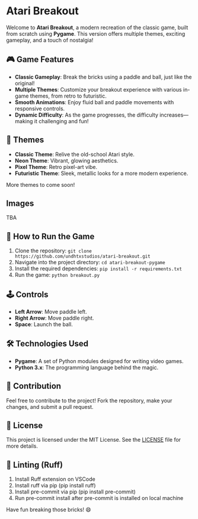 # Atari Breakout

Welcome to **Atari Breakout**, a modern recreation of the classic game, built from scratch using **Pygame**. This version offers multiple themes, exciting gameplay, and a touch of nostalgia!

## 🎮 Game Features

- **Classic Gameplay**: Break the bricks using a paddle and ball, just like the original!
- **Multiple Themes**: Customize your breakout experience with various in-game themes, from retro to futuristic.
- **Smooth Animations**: Enjoy fluid ball and paddle movements with responsive controls.
- **Dynamic Difficulty**: As the game progresses, the difficulty increases—making it challenging and fun!

## 🎨 Themes

- **Classic Theme**: Relive the old-school Atari style.
- **Neon Theme**: Vibrant, glowing aesthetics.
- **Pixel Theme**: Retro pixel-art vibe.
- **Futuristic Theme**: Sleek, metallic looks for a more modern experience.

More themes to come soon!

## Images

TBA

## 🚀 How to Run the Game

1. Clone the repository:
   `git clone https://github.com/undhtxstudios/atari-breakout.git`
2. Navigate into the project directory:
   `cd atari-breakout-pygame`
3. Install the required dependencies:
   `pip install -r requirements.txt`
4. Run the game:
   `python breakout.py`

## 🕹️ Controls

- **Left Arrow**: Move paddle left.
- **Right Arrow**: Move paddle right.
- **Space**: Launch the ball.

## 🛠️ Technologies Used

- **Pygame**: A set of Python modules designed for writing video games.
- **Python 3.x**: The programming language behind the magic.

## 👾 Contribution

Feel free to contribute to the project! Fork the repository, make your changes, and submit a pull request.

## 📄 License

This project is licensed under the MIT License. See the [LICENSE](LICENSE) file for more details.

## 🧹 Linting (Ruff)

1. Install Ruff extension on VSCode
2. Install ruff via pip (pip install ruff)
3. Install pre-commit via pip (pip install pre-commit)
4. Run pre-commit install after pre-commit is installed on local machine

Have fun breaking those bricks! 😄
